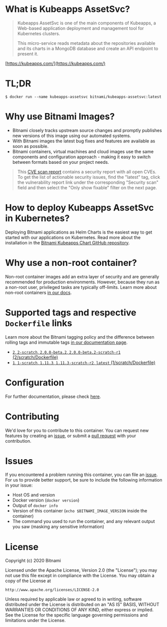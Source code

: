 # What is Kubeapps AssetSvc?

> Kubeapps AssetSvc is one of the main components of Kubeapps, a Web-based application deployment and management tool for Kubernetes clusters.
>
> This micro-service reads metadata about the repositories available and its charts in a MongoDB database and create an API endpoint to present it.


[https://kubeapps.com/](https://kubeapps.com/)

# TL;DR

```console
$ docker run --name kubeapps-assetsvc bitnami/kubeapps-assetsvc:latest
```

# Why use Bitnami Images?

* Bitnami closely tracks upstream source changes and promptly publishes new versions of this image using our automated systems.
* With Bitnami images the latest bug fixes and features are available as soon as possible.
* Bitnami containers, virtual machines and cloud images use the same components and configuration approach - making it easy to switch between formats based on your project needs.


> This [CVE scan report](https://quay.io/repository/bitnami/kubeapps-assetsvc?tab=tags) contains a security report with all open CVEs. To get the list of actionable security issues, find the "latest" tag, click the vulnerability report link under the corresponding "Security scan" field and then select the "Only show fixable" filter on the next page.

# How to deploy Kubeapps AssetSvc in Kubernetes?

Deploying Bitnami applications as Helm Charts is the easiest way to get started with our applications on Kubernetes. Read more about the installation in the [Bitnami Kubeapps Chart GitHub repository](https://github.com/bitnami/charts/tree/master/bitnami/kubeapps).

# Why use a non-root container?

Non-root container images add an extra layer of security and are generally recommended for production environments. However, because they run as a non-root user, privileged tasks are typically off-limits. Learn more about non-root containers [in our docs](https://docs.bitnami.com/tutorials/work-with-non-root-containers/).

# Supported tags and respective `Dockerfile` links

Learn more about the Bitnami tagging policy and the difference between rolling tags and immutable tags [in our documentation page](https://docs.bitnami.com/tutorials/understand-rolling-tags-containers/).


* [`2`, `2-scratch`, `2.0.0-beta.2`, `2.0.0-beta.2-scratch-r1` (2/scratch/Dockerfile)](https://github.com/bitnami/bitnami-docker-kubeapps-assetsvc/blob/2.0.0-beta.2-scratch-r1/2/scratch/Dockerfile)
* [`1`, `1-scratch`, `1.11.3`, `1.11.3-scratch-r2`, `latest` (1/scratch/Dockerfile)](https://github.com/bitnami/bitnami-docker-kubeapps-assetsvc/blob/1.11.3-scratch-r2/1/scratch/Dockerfile)

# Configuration

For further documentation, please check [here](https://github.com/kubeapps/kubeapps/tree/master/cmd/assetsvc).

# Contributing

We'd love for you to contribute to this container. You can request new features by creating an [issue](https://github.com/bitnami/bitnami-docker-kubeapps-assetsvc/issues), or submit a [pull request](https://github.com/bitnami/bitnami-docker-kubeapps-assetsvc/pulls) with your contribution.

# Issues

If you encountered a problem running this container, you can file an [issue](https://github.com/bitnami/bitnami-docker-kubeapps-assetsvc/issues/new). For us to provide better support, be sure to include the following information in your issue:

- Host OS and version
- Docker version (`docker version`)
- Output of `docker info`
- Version of this container (`echo $BITNAMI_IMAGE_VERSION` inside the container)
- The command you used to run the container, and any relevant output you saw (masking any sensitive information)

# License

Copyright (c) 2020 Bitnami

Licensed under the Apache License, Version 2.0 (the "License");
you may not use this file except in compliance with the License.
You may obtain a copy of the License at

    http://www.apache.org/licenses/LICENSE-2.0

Unless required by applicable law or agreed to in writing, software
distributed under the License is distributed on an "AS IS" BASIS,
WITHOUT WARRANTIES OR CONDITIONS OF ANY KIND, either express or implied.
See the License for the specific language governing permissions and
limitations under the License.
